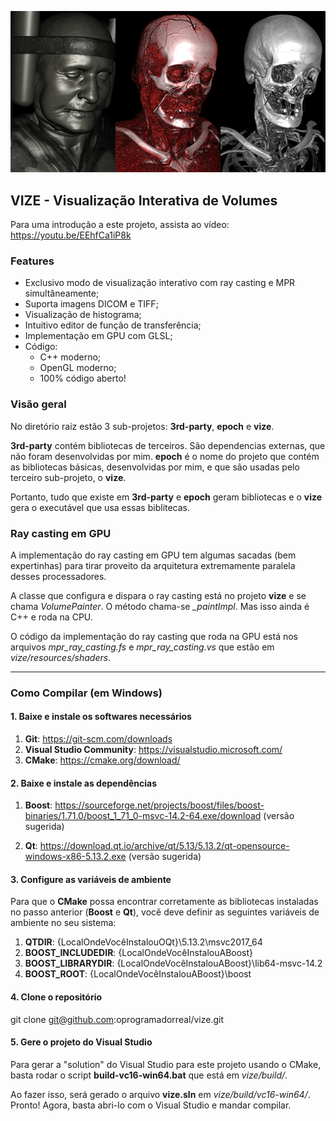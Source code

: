 ![vize](/vize/vize.jpg)
## VIZE - Visualização Interativa de Volumes

Para uma introdução a este projeto, assista ao vídeo: https://youtu.be/EEhfCa1iP8k

### Features
- Exclusivo modo de visualização interativo com ray casting e MPR simultâneamente;
- Suporta imagens DICOM e TIFF;
- Visualização de histograma;
- Intuitivo editor de função de transferência;
- Implementação em GPU com GLSL;
- Código:
	- C++ moderno;
	- OpenGL moderno;
	- 100% código aberto!

### Visão geral
No diretório raiz estão 3 sub-projetos: **3rd-party**, **epoch** e **vize**.

**3rd-party** contém bibliotecas de terceiros. São dependencias externas, que não foram desenvolvidas por mim. **epoch** é o nome do projeto que contém as bibliotecas básicas, desenvolvidas por mim, e que são usadas pelo terceiro sub-projeto, o **vize**.

Portanto, tudo que existe em **3rd-party** e **epoch** geram bibliotecas e o **vize** gera o executável que usa essas biblitecas.

### Ray casting em GPU

A implementação do ray casting em GPU tem algumas sacadas (bem expertinhas) para tirar proveito da arquitetura extremamente paralela desses processadores.

A classe que configura e dispara o ray casting está no projeto **vize** e se chama *VolumePainter*. O método chama-se *_paintImpl*. Mas isso ainda é C++ e roda na CPU.

O código da implementação do ray casting que roda na GPU está nos arquivos *mpr_ray_casting.fs* e *mpr_ray_casting.vs* que estão em *vize/resources/shaders*.

------------

### Como Compilar (em Windows)

#### 1. Baixe e instale os softwares necessários
1. **Git**: https://git-scm.com/downloads
2. **Visual Studio Community**: https://visualstudio.microsoft.com/
3. **CMake**: https://cmake.org/download/

#### 2. Baixe e instale as dependências

1. **Boost**:
https://sourceforge.net/projects/boost/files/boost-binaries/1.71.0/boost_1_71_0-msvc-14.2-64.exe/download (versão sugerida)

2. **Qt**:
https://download.qt.io/archive/qt/5.13/5.13.2/qt-opensource-windows-x86-5.13.2.exe (versão sugerida)

#### 3. Configure as variáveis de ambiente

Para que o **CMake** possa encontrar corretamente as bibliotecas instaladas no passo anterior (**Boost** e **Qt**), você deve definir as seguintes variáveis de ambiente no seu sistema:

1. **QTDIR**: {LocalOndeVocêInstalouOQt}\5.13.2\msvc2017_64
2. **BOOST_INCLUDEDIR**: {LocalOndeVocêInstalouABoost}
3. **BOOST_LIBRARYDIR**: {LocalOndeVocêInstalouABoost}\lib64-msvc-14.2
4. **BOOST_ROOT**: {LocalOndeVocêInstalouABoost}\boost

#### 4. Clone o repositório

git clone git@github.com:oprogramadorreal/vize.git

#### 5. Gere o projeto do Visual Studio

Para gerar a "solution" do Visual Studio para este projeto usando o CMake, basta rodar o script **build-vc16-win64.bat** que está em *vize/build/*.

Ao fazer isso, será gerado o arquivo **vize.sln** em *vize/build/vc16-win64/*. Pronto! Agora, basta abri-lo com o Visual Studio e mandar compilar.